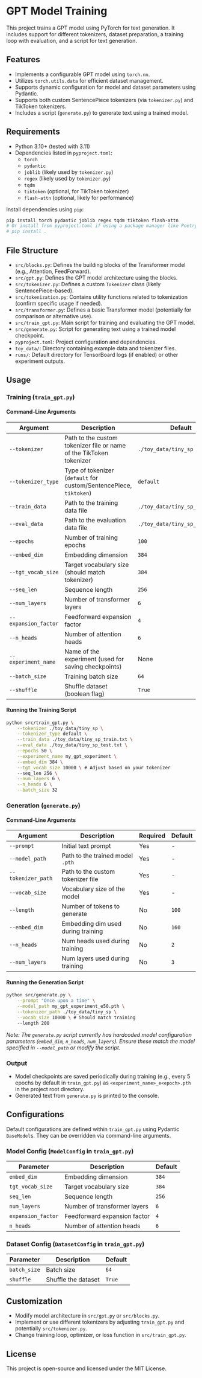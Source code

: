 # GPT Model Training

This project trains a GPT model using PyTorch for text generation. It includes support for different tokenizers, dataset preparation, a training loop with evaluation, and a script for text generation.

## Features

- Implements a configurable GPT model using `torch.nn`.
- Utilizes `torch.utils.data` for efficient dataset management.
- Supports dynamic configuration for model and dataset parameters using Pydantic.
- Supports both custom SentencePiece tokenizers (via `tokenizer.py`) and TikToken tokenizers.
- Includes a script (`generate.py`) to generate text using a trained model.

## Requirements

- Python 3.10+ (tested with 3.11)
- Dependencies listed in `pyproject.toml`:
  - `torch`
  - `pydantic`
  - `joblib` (likely used by `tokenizer.py`)
  - `regex` (likely used by `tokenizer.py`)
  - `tqdm`
  - `tiktoken` (optional, for TikToken tokenizer)
  - `flash-attn` (optional, likely for performance)

Install dependencies using `pip`:

```bash
pip install torch pydantic joblib regex tqdm tiktoken flash-attn
# Or install from pyproject.toml if using a package manager like Poetry or pip>=21.1
# pip install .
```

## File Structure

- `src/blocks.py`: Defines the building blocks of the Transformer model (e.g., Attention, FeedForward).
- `src/gpt.py`: Defines the GPT model architecture using the blocks.
- `src/tokenizer.py`: Defines a custom `Tokenizer` class (likely SentencePiece-based).
- `src/tokenization.py`: Contains utility functions related to tokenization (confirm specific usage if needed).
- `src/transformer.py`: Defines a basic Transformer model (potentially for comparison or alternative use).
- `src/train_gpt.py`: Main script for training and evaluating the GPT model.
- `src/generate.py`: Script for generating text using a trained model checkpoint.
- `pyproject.toml`: Project configuration and dependencies.
- `toy_data/`: Directory containing example data and tokenizer files.
- `runs/`: Default directory for TensorBoard logs (if enabled) or other experiment outputs.

## Usage

### Training (`train_gpt.py`)

#### Command-Line Arguments

| Argument             | Description                                                         | Default                        |
| -------------------- | ------------------------------------------------------------------- | ------------------------------ |
| `--tokenizer`        | Path to the custom tokenizer file or name of the TikToken tokenizer | `./toy_data/tiny_sp`           |
| `--tokenizer_type`   | Type of tokenizer (`default` for custom/SentencePiece, `tiktoken`)  | `default`                      |
| `--train_data`       | Path to the training data file                                      | `./toy_data/tiny_sp_train.txt` |
| `--eval_data`        | Path to the evaluation data file                                    | `./toy_data/tiny_sp_test.txt`  |
| `--epochs`           | Number of training epochs                                           | `100`                          |
| `--embed_dim`        | Embedding dimension                                                 | `384`                          |
| `--tgt_vocab_size`   | Target vocabulary size (should match tokenizer)                     | `384`                          |
| `--seq_len`          | Sequence length                                                     | `256`                          |
| `--num_layers`       | Number of transformer layers                                        | `6`                            |
| `--expansion_factor` | Feedforward expansion factor                                        | `4`                            |
| `--n_heads`          | Number of attention heads                                           | `6`                            |
| `--experiment_name`  | Name of the experiment (used for saving checkpoints)                | None                           |
| `--batch_size`       | Training batch size                                                 | `64`                           |
| `--shuffle`          | Shuffle dataset (boolean flag)                                      | `True`                         |

#### Running the Training Script

```bash
python src/train_gpt.py \
    --tokenizer ./toy_data/tiny_sp \
    --tokenizer_type default \
    --train_data ./toy_data/tiny_sp_train.txt \
    --eval_data ./toy_data/tiny_sp_test.txt \
    --epochs 50 \
    --experiment_name my_gpt_experiment \
    --embed_dim 384 \
    --tgt_vocab_size 10000 \ # Adjust based on your tokenizer
    --seq_len 256 \
    --num_layers 6 \
    --n_heads 6 \
    --batch_size 32
```

### Generation (`generate.py`)

#### Command-Line Arguments

| Argument           | Description                        | Required | Default |
| ------------------ | ---------------------------------- | -------- | ------- |
| `--prompt`         | Initial text prompt                | Yes      | -       |
| `--model_path`     | Path to the trained model `.pth`   | Yes      | -       |
| `--tokenizer_path` | Path to the custom tokenizer file  | Yes      | -       |
| `--vocab_size`     | Vocabulary size of the model       | Yes      | -       |
| `--length`         | Number of tokens to generate       | No       | `100`   |
| `--embed_dim`      | Embedding dim used during training | No       | `160`   |
| `--n_heads`        | Num heads used during training     | No       | `2`     |
| `--num_layers`     | Num layers used during training    | No       | `3`     |

#### Running the Generation Script

```bash
python src/generate.py \
    --prompt "Once upon a time" \
    --model_path my_gpt_experiment_e50.pth \
    --tokenizer_path ./toy_data/tiny_sp \
    --vocab_size 10000 \ # Should match training
    --length 200
```

*Note: The `generate.py` script currently has hardcoded model configuration parameters (`embed_dim`, `n_heads`, `num_layers`). Ensure these match the model specified in `--model_path` or modify the script.*

### Output

- Model checkpoints are saved periodically during training (e.g., every 5 epochs by default in `train_gpt.py`) as `<experiment_name>_e<epoch>.pth` in the project root directory.
- Generated text from `generate.py` is printed to the console.

## Configurations

Default configurations are defined within `train_gpt.py` using Pydantic `BaseModel`s. They can be overridden via command-line arguments.

### Model Config (`ModelConfig` in `train_gpt.py`)

| Parameter          | Description                  | Default |
| ------------------ | ---------------------------- | ------- |
| `embed_dim`        | Embedding dimension          | `384`   |
| `tgt_vocab_size`   | Target vocabulary size       | `384`   |
| `seq_len`          | Sequence length              | `256`   |
| `num_layers`       | Number of transformer layers | `6`     |
| `expansion_factor` | Feedforward expansion factor | `4`     |
| `n_heads`          | Number of attention heads    | `6`     |

### Dataset Config (`DatasetConfig` in `train_gpt.py`)

| Parameter    | Description         | Default |
| ------------ | ------------------- | ------- |
| `batch_size` | Batch size          | `64`    |
| `shuffle`    | Shuffle the dataset | `True`  |

## Customization

- Modify model architecture in `src/gpt.py` or `src/blocks.py`.
- Implement or use different tokenizers by adjusting `train_gpt.py` and potentially `src/tokenizer.py`.
- Change training loop, optimizer, or loss function in `src/train_gpt.py`.

## License

This project is open-source and licensed under the MIT License.
